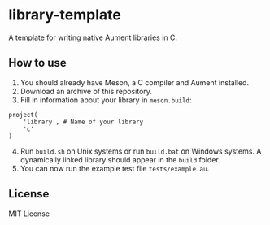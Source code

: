 # library-template

A template for writing native Aument libraries in C.

## How to use

  1. You should already have Meson, a C compiler and Aument installed.
  2. Download an archive of this repository.
  3. Fill in information about your library in `meson.build`:
```
project(
    'library', # Name of your library
    'c'
)
```
  4. Run `build.sh` on Unix systems or run `build.bat` on Windows systems. A dynamically linked library should appear in the `build` folder.
  5. You can now run the example test file `tests/example.au`.

## License

MIT License
